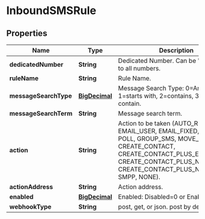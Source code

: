 
# InboundSMSRule

## Properties
Name | Type | Description | Notes
------------ | ------------- | ------------- | -------------
**dedicatedNumber** | **String** | Dedicated Number. Can be &#39;*&#39; to apply to all numbers. | 
**ruleName** | **String** | Rule Name. | 
**messageSearchType** | [**BigDecimal**](BigDecimal.md) | Message Search Type: 0&#x3D;Any message, 1&#x3D;starts with, 2&#x3D;contains, 3&#x3D;does not contain. | 
**messageSearchTerm** | **String** | Message search term. | 
**action** | **String** | Action to be taken (AUTO_REPLY, EMAIL_USER, EMAIL_FIXED, URL, SMS, POLL, GROUP_SMS, MOVE_CONTACT, CREATE_CONTACT, CREATE_CONTACT_PLUS_EMAIL, CREATE_CONTACT_PLUS_NAME_EMAIL CREATE_CONTACT_PLUS_NAME, SMPP, NONE). | 
**actionAddress** | **String** | Action address. | 
**enabled** | [**BigDecimal**](BigDecimal.md) | Enabled: Disabled&#x3D;0 or Enabled&#x3D;1. | 
**webhookType** | **String** | post, get, or json. post by default |  [optional]



